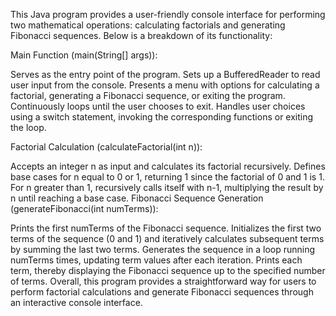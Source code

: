 This Java program provides a user-friendly console interface for performing two mathematical operations: calculating factorials and generating Fibonacci sequences. Below is a breakdown of its functionality:

Main Function (main(String[] args)):

Serves as the entry point of the program.
Sets up a BufferedReader to read user input from the console.
Presents a menu with options for calculating a factorial, generating a Fibonacci sequence, or exiting the program.
Continuously loops until the user chooses to exit.
Handles user choices using a switch statement, invoking the corresponding functions or exiting the loop.

Factorial Calculation (calculateFactorial(int n)):

Accepts an integer n as input and calculates its factorial recursively.
Defines base cases for n equal to 0 or 1, returning 1 since the factorial of 0 and 1 is 1.
For n greater than 1, recursively calls itself with n-1, multiplying the result by n until reaching a base case.
Fibonacci Sequence Generation (generateFibonacci(int numTerms)):

Prints the first numTerms of the Fibonacci sequence.
Initializes the first two terms of the sequence (0 and 1) and iteratively calculates subsequent terms by summing the last two terms.
Generates the sequence in a loop running numTerms times, updating term values after each iteration.
Prints each term, thereby displaying the Fibonacci sequence up to the specified number of terms.
Overall, this program provides a straightforward way for users to perform factorial calculations and generate Fibonacci sequences through an interactive console interface.